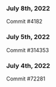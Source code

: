 ### July 8th, 2022

Commit #4182

### July 5th, 2022

Commit #314353


### July 4th, 2022

Commit #72281
